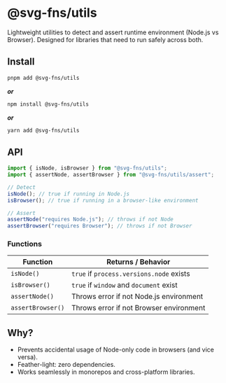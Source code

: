 # @svg-fns/utils

Lightweight utilities to detect and assert runtime environment (Node.js vs Browser).
Designed for libraries that need to run safely across both.

## Install

```sh
pnpm add @svg-fns/utils
```

**_or_**

```sh
npm install @svg-fns/utils
```

**_or_**

```sh
yarn add @svg-fns/utils
```

## API

```ts
import { isNode, isBrowser } from "@svg-fns/utils";
import { assertNode, assertBrowser } from "@svg-fns/utils/assert";

// Detect
isNode(); // true if running in Node.js
isBrowser(); // true if running in a browser-like environment

// Assert
assertNode("requires Node.js"); // throws if not Node
assertBrowser("requires Browser"); // throws if not Browser
```

### Functions

| Function          | Returns / Behavior                       |
| ----------------- | ---------------------------------------- |
| `isNode()`        | `true` if `process.versions.node` exists |
| `isBrowser()`     | `true` if `window` and `document` exist  |
| `assertNode()`    | Throws error if not Node.js environment  |
| `assertBrowser()` | Throws error if not Browser environment  |

## Why?

- Prevents accidental usage of Node-only code in browsers (and vice versa).
- Feather-light: zero dependencies.
- Works seamlessly in monorepos and cross-platform libraries.

